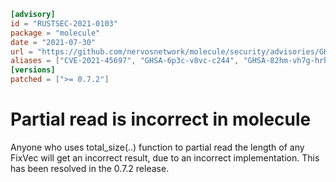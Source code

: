 ```toml
[advisory]
id = "RUSTSEC-2021-0103"
package = "molecule"
date = "2021-07-30"
url = "https://github.com/nervosnetwork/molecule/security/advisories/GHSA-82hm-vh7g-hrh9"
aliases = ["CVE-2021-45697", "GHSA-6p3c-v8vc-c244", "GHSA-82hm-vh7g-hrh9"]
[versions]
patched = [">= 0.7.2"]
```

#  Partial read is incorrect in molecule

Anyone who uses total_size(..) function to partial read the length of any FixVec will get an incorrect result, due to an incorrect implementation. This has been resolved in the 0.7.2 release.
